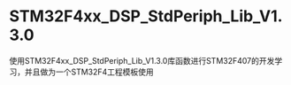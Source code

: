 STM32F4xx_DSP_StdPeriph_Lib_V1.3.0
==================================

使用STM32F4xx_DSP_StdPeriph_Lib_V1.3.0库函数进行STM32F407的开发学习，并且做为一个STM32F4工程模板使用
